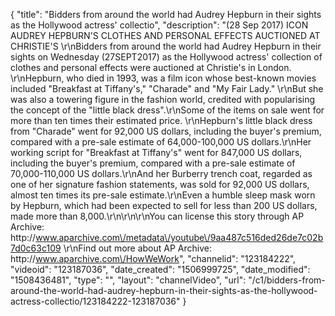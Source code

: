 {
    "title": "Bidders from around the world had Audrey Hepburn in their sights as the Hollywood actress' collectio",
    "description": "(28 Sep 2017) ICON AUDREY HEPBURN'S CLOTHES AND PERSONAL EFFECTS AUCTIONED AT CHRISTIE'S \r\nBidders from around the world had Audrey Hepburn in their sights on Wednesday (27SEPT2017) as the Hollywood actress' collection of clothes and personal effects were auctioned at Christie's in London. \r\nHepburn, who died in 1993, was a film icon whose best-known movies included \"Breakfast at Tiffany's,\" \"Charade\" and \"My Fair Lady.\" \r\nBut she was also a towering figure in the fashion world, credited with popularising the concept of the \"little black dress\".\r\nSome of the items on sale went for more than ten times their estimated price. \r\nHepburn's little black dress from \"Charade\" went for 92,000 US dollars, including the buyer's premium, compared with a pre-sale estimate of 64,000-100,000 US dollars.\r\nHer working script for \"Breakfast at Tiffany's\" went for 847,000 US dollars, including the buyer's premium, compared with a pre-sale estimate of 70,000-110,000 US dollars.\r\nAnd her Burberry trench coat, regarded as one of her signature fashion statements, was sold for 92,000 US dollars, almost ten times its pre-sale estimate.\r\nEven a humble sleep mask worn by Hepburn, which had been expected to sell for less than 200 US dollars, made more than 8,000.\r\n\r\n\r\nYou can license this story through AP Archive: http:\/\/www.aparchive.com\/metadata\/youtube\/9aa487c516ded26de7c02b7d0c63c109 \r\nFind out more about AP Archive: http:\/\/www.aparchive.com\/HowWeWork",
    "channelid": "123184222",
    "videoid": "123187036",
    "date_created": "1506999725",
    "date_modified": "1508436481",
    "type": "",
    "layout": "channelVideo",
    "url": "\/c1\/bidders-from-around-the-world-had-audrey-hepburn-in-their-sights-as-the-hollywood-actress-collectio\/123184222-123187036"
}